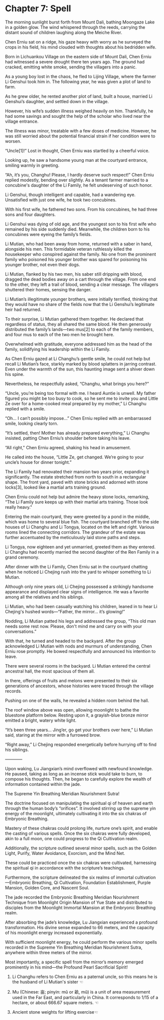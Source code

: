 # Chapter 7: Spell

The morning sunlight burst forth from Mount Dali, bathing Moongaze Lake in a golden glow. The wind whispered through the reeds, carrying the distant sound of children laughing along the Meiche River.

Chen Erniu sat on a ridge, his gaze heavy with worry as he surveyed the crops in his field, his mind clouded with thoughts about his bedridden wife.

Born in Lichuankou Village on the eastern side of Mount Dali, Chen Erniu had witnessed a severe drought there ten years ago. The ground had cracked, emitting white smoke, sending the villagers into a panic.

As a young boy lost in the chaos, he fled to Lijing Village, where the farmer Li Genshui took him in. The following year, he was given a plot of land to farm.

As he grew older, he rented another plot of land, built a house, married Li Genshui’s daughter, and settled down in the village.

However, his wife’s sudden illness weighed heavily on him. Thankfully, he had some savings and sought the help of the scholar who lived near the village entrance.

The illness was minor, treatable with a few doses of medicine. However, he was still worried about the potential financial strain if her condition were to worsen.

“Uncle[1]!” Lost in thought, Chen Erniu was startled by a cheerful voice.

Looking up, he saw a handsome young man at the courtyard entrance, smiling warmly in greeting.

“Ah, it’s you, Changhu! Please, I hardly deserve such respect!” Chen Erniu replied modestly, bending over slightly. As a tenant farmer married to a concubine's daughter of the Li Family, he felt undeserving of such honor.

Li Genshui, though intelligent and capable, had a wandering eye. Unsatisfied with just one wife, he took two concubines.

With his first wife, he fathered two sons. From his concubines, he had three sons and four daughters.

Li Genshui was dying of old age, and the youngest son to his first wife who remained by his side suddenly died. Meanwhile, the children born to his concubines were eyeing the family’s fields.

Li Mutian, who had been away from home, returned with a saber in hand, alongside his men. This formidable veteran ruthlessly killed the housekeeper who conspired against the family. No one from the prominent family who poisoned his younger brother was spared for poisoning his younger brother, not even their dogs.

Li Mutian, flanked by his two men, his saber still dripping with blood, dragged the dead bodies away on a cart through the village. From one end to the other, they left a trail of blood, sending a clear message. The villagers shuttered their homes, sensing the danger.

Li Mutian’s illegitimate younger brothers, were initially terrified, thinking that they would have no share of the fields now that the Li Genshui’s legitimate heir had returned.

To their surprise, Li Mutian gathered them together. He declared that regardless of status, they all shared the same blood. He then generously distributed the family’s lands—two mus[2] to each of the family members, and four mus to each of the two men he brought here.

Overwhelmed with gratitude, everyone addressed him as the head of the family, solidifying his leadership within the Li Family.

As Chen Erniu gazed at Li Changhu’s gentle smile, he could not help but recall Li Mutian’s face, starkly marked by blood splatters in jarring contrast. Even under the warmth of the sun, this haunting image sent a shiver down his spine.

Nevertheless, he respectfully asked, “Changhu, what brings you here?”

“Uncle, you’re being too formal with me. I heard Auntie is unwell. My father figured you might be too busy to cook, so he sent me to invite you and Little Ze over for a home-cooked meal prepared by my mother,” Li Changhu replied with a smile.

“Oh... I can’t possibly impose...” Chen Erniu replied with an embarrassed smile, looking clearly torn.

“It’s settled, then! Mother has already prepared everything,” Li Changhu insisted, patting Chen Erniu’s shoulder before taking his leave.

“All right," Chen Erniu agreed, shaking his head in amusement.

He called into the house, “Little Ze, get changed. We’re going to your uncle’s house for dinner tonight.”

The Li Family had renovated their mansion two years prior, expanding it significantly. The estate stretched from north to south in a rectangular shape. The front yard, paved with stone bricks and adorned with stone locks[3], looked like a martial arts training ground.

Chen Erniu could not help but admire the heavy stone locks, remarking, “The Li Family sure keeps up with their martial arts training. Those look really heavy."

Entering the main courtyard, they were greeted by a pond in the middle, which was home to several blue fish. The courtyard branched off to the side houses of Li Changhu and Li Tongya, located on the left and right. Various rooms lined the connecting corridors. The grandeur of the estate was further accentuated by the meticulously laid stone paths and steps.

Li Tongya, now eighteen and yet unmarried, greeted them as they entered. Li Changhu had recently married the second daughter of the Ren Family in a grand ceremony.

After dinner with the Li Family, Chen Erniu sat in the courtyard chatting when he noticed Li Chejing rush into the yard to whisper something to Li Mutian.

Although only nine years old, Li Chejing possessed a strikingly handsome appearance and displayed clear signs of intelligence. He was a favorite among all the relatives and his siblings.

Li Mutian, who had been casually watching his children, leaned in to hear Li Chejing's hushed words—“Father, the mirror... it’s glowing!”

Nodding, Li Mutian patted his legs and addressed the group, “This old man needs some rest now. Please, don't mind me and carry on with your conversations.”

With that, he turned and headed to the backyard. After the group acknowledged Li Mutian with nods and murmurs of understanding, Chen Erniu rose promptly. He bowed respectfully and announced his intention to leave.

There were several rooms in the backyard. Li Mutian entered the central ancestral hall, the most spacious of them all.

In there, offerings of fruits and melons were presented to their six generations of ancestors, whose histories were traced through the village records.

Pushing on one of the walls, he revealed a hidden room behind the hall.

The roof window above was open, allowing moonlight to bathe the bluestone platform below. Resting upon it, a grayish-blue bronze mirror emitted a bright, watery white light.

“It’s been three years... Jing’er, go get your brothers over here,” Li Mutian said, staring at the mirror with a furrowed brow.

“Right away,” Li Chejing responded energetically before hurrying off to find his siblings.

————

Upon waking, Lu Jiangxian’s mind overflowed with newfound knowledge. He paused, taking as long as an incense stick would take to burn, to compose his thoughts. Then, he began to carefully explore the wealth of information contained within the jade.

The Supreme Yin Breathing Meridian Nourishment Sutra!

The doctrine focused on manipulating the spiritual qi of heaven and earth through the human body’s “orifices”. It involved stirring up the supreme yin energy of the moonlight, ultimately cultivating it into the six chakras of Embryonic Breathing.

Mastery of these chakras could prolong life, nurture one’s spirit, and enable the casting of various spells. Once the six chakras were fully developed, akin to a full moon, one could progress to the Qi Cultivation realm.

Additionally, the scripture outlined several minor spells, such as the Golden Light, Purify, Water Avoidance, Exorcism, and the Mind Net.

These could be practiced once the six chakras were cultivated, harnessing the spiritual qi in accordance with the scripture’s teachings.

Furthermore, the scripture delineated the six realms of immortal cultivation—Embryonic Breathing, Qi Cultivation, Foundation Establishment, Purple Mansion, Golden Core, and Nascent Soul.

The jade recorded the Embryonic Breathing Meridian Nourishment Technique from Moonlight Origin Mansion of Yue State and distributed to disciples from the Moonlight Immortal Mansion at the Embryonic Breathing realm.

After absorbing the jade’s knowledge, Lu Jiangxian experienced a profound transformation. His divine sense expanded to 66 meters, and the capacity of his moonlight energy increased exponentially.

With sufficient moonlight energy, he could perform the various minor spells recorded in the Supreme Yin Breathing Meridian Nourishment Sutra, anywhere within three meters of the mirror.

Most importantly, a specific spell from the mirror’s memory emerged prominently in his mind—the Profound Pearl Sacrificial Spirit!

1. Li Changhu refers to Chen Erniu as a paternal uncle, so this means he is the husband of Li Mutian's sister ☜

2. Mu (Chinese: 亩; pinyin: mǔ or 畝, mǔ) is a unit of area measurement used in the Far East, and particularly in China. It corresponds to 1/15 of a hectare, or about 666.67 square meters. ☜

3. Ancient stone weights for lifting exercise☜
